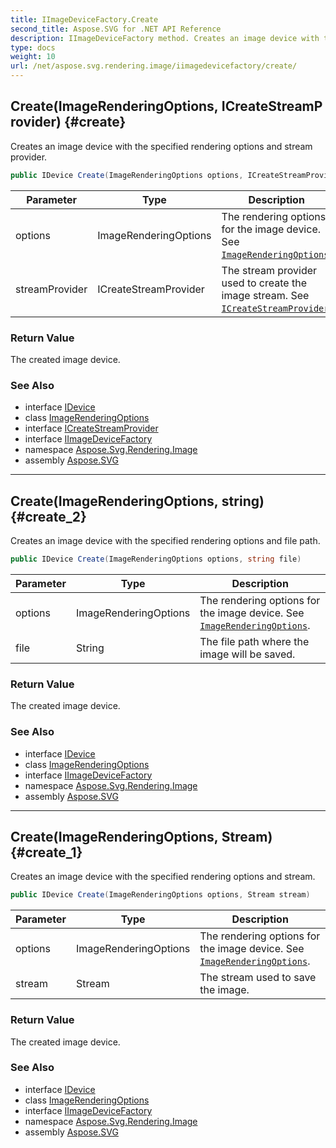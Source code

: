 ```yaml
---
title: IImageDeviceFactory.Create
second_title: Aspose.SVG for .NET API Reference
description: IImageDeviceFactory method. Creates an image device with the specified rendering options and stream provider
type: docs
weight: 10
url: /net/aspose.svg.rendering.image/iimagedevicefactory/create/
---
```

## Create(ImageRenderingOptions, ICreateStreamProvider) {#create}

Creates an image device with the specified rendering options and stream provider.

```csharp
public IDevice Create(ImageRenderingOptions options, ICreateStreamProvider streamProvider)
```

| Parameter | Type | Description |
| --- | --- | --- |
| options | ImageRenderingOptions | The rendering options for the image device. See [`ImageRenderingOptions`](../../imagerenderingoptions/). |
| streamProvider | ICreateStreamProvider | The stream provider used to create the image stream. See [`ICreateStreamProvider`](../../../aspose.svg.io/icreatestreamprovider/). |

### Return Value

The created image device.

### See Also

* interface [IDevice](../../../aspose.svg.rendering/idevice/)
* class [ImageRenderingOptions](../../imagerenderingoptions/)
* interface [ICreateStreamProvider](../../../aspose.svg.io/icreatestreamprovider/)
* interface [IImageDeviceFactory](../)
* namespace [Aspose.Svg.Rendering.Image](../../../aspose.svg.rendering.image/)
* assembly [Aspose.SVG](../../../)

---

## Create(ImageRenderingOptions, string) {#create_2}

Creates an image device with the specified rendering options and file path.

```csharp
public IDevice Create(ImageRenderingOptions options, string file)
```

| Parameter | Type | Description |
| --- | --- | --- |
| options | ImageRenderingOptions | The rendering options for the image device. See [`ImageRenderingOptions`](../../imagerenderingoptions/). |
| file | String | The file path where the image will be saved. |

### Return Value

The created image device.

### See Also

* interface [IDevice](../../../aspose.svg.rendering/idevice/)
* class [ImageRenderingOptions](../../imagerenderingoptions/)
* interface [IImageDeviceFactory](../)
* namespace [Aspose.Svg.Rendering.Image](../../../aspose.svg.rendering.image/)
* assembly [Aspose.SVG](../../../)

---

## Create(ImageRenderingOptions, Stream) {#create_1}

Creates an image device with the specified rendering options and stream.

```csharp
public IDevice Create(ImageRenderingOptions options, Stream stream)
```

| Parameter | Type | Description |
| --- | --- | --- |
| options | ImageRenderingOptions | The rendering options for the image device. See [`ImageRenderingOptions`](../../imagerenderingoptions/). |
| stream | Stream | The stream used to save the image. |

### Return Value

The created image device.

### See Also

* interface [IDevice](../../../aspose.svg.rendering/idevice/)
* class [ImageRenderingOptions](../../imagerenderingoptions/)
* interface [IImageDeviceFactory](../)
* namespace [Aspose.Svg.Rendering.Image](../../../aspose.svg.rendering.image/)
* assembly [Aspose.SVG](../../../)
